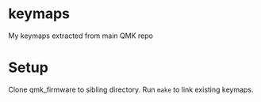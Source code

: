 # keymaps

My keymaps extracted from main QMK repo

# Setup

Clone qmk_firmware to sibling directory. Run `make` to link existing keymaps.
